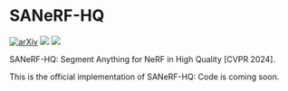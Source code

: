# SANeRF-HQ
[![arXiv](https://img.shields.io/badge/arXiv-2312.01531-f9f107.svg)](https://arxiv.org/abs/2312.01531) [<img src="https://img.shields.io/badge/Project-Page?logo=googledocs&logoColor=white&labelColor=gray
">](https://lyclyc52.github.io/SANeRF-HQ/) [<img src="https://img.shields.io/badge/Cite-BibTex-orange">](#citation)

SANeRF-HQ: Segment Anything for NeRF in High Quality [CVPR 2024].

This is the official implementation of SANeRF-HQ:
Code is coming soon.
